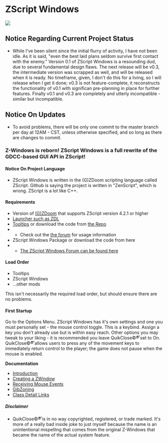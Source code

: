 # ZScript Windows
![](https://github.com/Saican/ZSWin/blob/master/README/ZSWin_Logo.png)

## Notice Regarding Current Project Status
 - While I've been silent since the initial flurry of activity, I have not been idle.  As it is said, "even the best laid plans seldom survive first contact with the enemy."  Version 0.1 of ZScript Windows is a resounding dud, due to several fundamental design flaws.  The next release will be v0.3, the intermediate version was scrapped as well, and will be released when it is ready.  No timeframe, given, I don't do this for a living, so I will release when I get it done; v0.3 is not feature-complete, it reconstructs the functionality of v0.1 with significan pre-planning in place for further features.  Finally v0.1 and v0.3 are completely and utterly incompatible - similar but incompatible.

## Notice On Updates
 - To avoid problems, there will be only one commit to the master branch per day at 12AM - CST, unless otherwise specified, and so long as there are changes to commit.

### Z-Windows is reborn!  ZScript Windows is a full rewrite of the GDCC-based GUI API in ZScript!
 
 #### Notice On Project Language
 - ZScript Windows is written in the (G)ZDoom scripting language called ZScript.  Github is saying the project is written in "ZenScript", which is wrong.  ZScript is a lot like C++.
 
 #### Requirements
 - Version of [(G)ZDoom](https://zdoom.org/downloads) that supports ZScript version 4.2.1 or higher
 - [Launcher such as ZDL](https://zdoom.org/wiki/ZDL)
 - [Tooltips](https://drive.google.com/file/d/1up3XI8uKaCPuKd57hCXOWIN97f2DEOVH/view?usp=sharing) or download the code from [the Repo](https://github.com/Saican/Tooltips)
 - - Check out the [the forum](https://forum.zdoom.org/viewtopic.php?f=105&t=68495) for usage information
 - ZScript Windows Package or download the code from here
 - - [The ZScript Windows Forum can be found here](https://forum.zdoom.org/viewtopic.php?f=105&t=69630)
 
 #### Load Order
 - Tooltips
 - ZScript Windows
 - ...other mods

This isn't necessarily the required load order, but should ensure there are no problems.
 
 #### First Startup
 Go to the Options Menu.  ZScript Windows has it's own settings and one you must personally set - the mouse control toggle.  This is a keybind.  Assign a key you don't already use but is within easy reach.  Other options you may tweak to your liking - it is recommended you leave QuikClose©®ͭͫ set to On.  QuikClose©®ͭͫ allows users to press any of the movement keys to immediately return control to the player; the game does not pause when the mouse is enabled.
 

**Documentation**
 - [Introduction](https://github.com/Saican/ZSWin/blob/master/README/01%20-%20ZScript%20Windows.md)
 - [Creating a ZWindow](https://github.com/Saican/ZSWin/blob/master/README/02%20-%20Creating%20a%20ZWindow.md)
 - [Receiving Mouse Events](https://github.com/Saican/ZSWin/blob/master/README/03%20-%20Receiving%20Mouse%20Events.md)
 - [GibZoning](https://github.com/Saican/ZSWin/blob/master/README/04%20-%20GibZoning.md)
 - [Class Detail Links](https://github.com/Saican/ZSWin/blob/master/README/05%20-%20Classes.md)
 
 
 ##### Disclaimer
 - QuikClose©®ͭͫ  is in no way copyrighted, registered, or trade marked.  It's more of a really bad inside joke to just myself because the name is an unintentional mispelling that comes from the original Z-Windows that became the name of the actual system feature.
